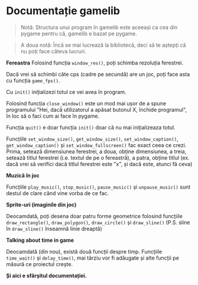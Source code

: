 # Documentație gamelib

> Notă: Structura unui program în gamelib este aceeași ca cea din pygame pentru că, gamelib e bazat pe pygame.

> A doua notă: Încă se mai lucrează la bibliotecă, deci să te aștepți că nu poți face câteva lucruri.

**Fereastra**
Folosind funcția `window_res()`, poți schimba rezoluția ferestrei.

Dacă vrei să schimbi câte cps (cadre pe secundă) are un joc, poți face asta cu funcția `game_fps()`.

Cu `init()` inițializezi totul ce vei avea în program.

Folosind funcția `close_window()` este un mod mai ușor de a spune programului "Hei, dacă utilizatorul a apăsat butonul X, închide programul", în loc să o faci cum ai face în pygame.

Funcția `quit()` e doar funcția `init()` doar că nu mai inițializeaza totul.

Funcțiile `set_window_size()`, `get_window_size()`,  `set_window_caption()`,  `get_window_caption()` și `set_window_fullscreen()` fac exact ceea ce crezi. Prima, setează dimensiunea ferestrei, a doua, obține dimensiunea, a treia, setează titlul ferestrei (i.e. textul de pe o fereastră), a patra, obține titlul (ex. dacă vrei să verifici dacă titlul ferestrei este "x", și dacă este, atunci fă ceva)

**Muzică în joc**

Funcțiile `play_music()`, `stop_music()`, `pause_music()` și `unpause_music()` sunt destul de clare când vine vorba de ce fac.

**Sprite-uri (imaginile din joc)**

Deocamdată, poți desena doar patru forme geometrice folosind funcțiile `draw_rectangle()`, `draw_polygon()`, `draw_circle()` și `draw_sline()` (P.S. sline în `draw_sline()` înseamnă linie dreaptă)

**Talking about time in game**

Deocamdată (din nou), există două funcții despre timp. Funcțiile `time_wait()` și `delay_time()`, mai târziu vor fi adăugate și alte funcții pe măsură ce proiectul crește.

**Și aici e sfârșitul documentației.**
